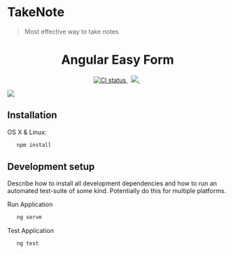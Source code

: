 # TakeNote
> Most effective way to take notes

<h1 align="center">Angular Easy Form</h1>

<p align="center">
  <a href="https://app.circleci.com/pipelines/github/renatodysouza/take-note">
    <img src="https://img.shields.io/circleci/build/github/renatodysouza/take-note/master.svg?logo=circleci&logoColor=fff&label=CircleCI" alt="CI status" />
  </a>&nbsp;

  <a href="https://github.com/renatodysouza/take-note/blob/master/LICENSE">
    <img src="https://img.shields.io/badge/license-MIT-blue.svg"  />
  </a>&nbsp;
</p>


![](header.png)

## Installation

OS X & Linux:

```sh
   npm install
```


## Development setup

Describe how to install all development dependencies and how to run an automated test-suite of some kind. Potentially do this for multiple platforms.

Run Application

```typescript 
   ng serve
```

Test Application

```typescript 
   ng test
```





